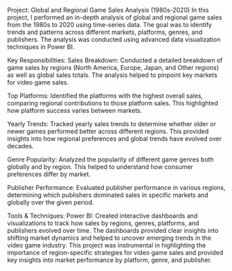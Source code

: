 Project: Global and Regional Game Sales Analysis (1980s-2020)
In this project, I performed an in-depth analysis of global and regional game sales from the 1980s to 2020 using time-series data. The goal was to identify trends and patterns across different markets, platforms, genres, and publishers. The analysis was conducted using advanced data visualization techniques in Power BI.

Key Responsibilities:
Sales Breakdown: Conducted a detailed breakdown of game sales by regions (North America, Europe, Japan, and Other regions) as well as global sales totals. The analysis helped to pinpoint key markets for video game sales.

Top Platforms: Identified the platforms with the highest overall sales, comparing regional contributions to those platform sales. This highlighted how platform success varies between markets.

Yearly Trends: Tracked yearly sales trends to determine whether older or newer games performed better across different regions. This provided insights into how regional preferences and global trends have evolved over decades.

Genre Popularity: Analyzed the popularity of different game genres both globally and by region. This helped to understand how consumer preferences differ by market.

Publisher Performance: Evaluated publisher performance in various regions, determining which publishers dominated sales in specific markets and globally over the given period.

Tools & Techniques:
Power BI: Created interactive dashboards and visualizations to track how sales by regions, genres, platforms, and publishers evolved over time. The dashboards provided clear insights into shifting market dynamics and helped to uncover emerging trends in the video game industry.
This project was instrumental in highlighting the importance of region-specific strategies for video game sales and provided key insights into market performance by platform, genre, and publisher.
